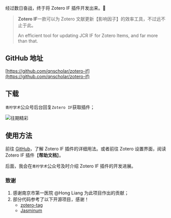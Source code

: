 经过数日奋战，终于将 Zotero IF 插件开发出来。🎉

> **Zotero IF**一款可以为 Zotero 文献更新【影响因子】的效率工具，不过远不止于此。
>
> An efficient tool for updating JCR IF for Zotero Items, and far more than that.

## GitHub 地址

[https://github.com/qnscholar/zotero-if](https://github.com/qnscholar/zotero-if)

## 下载

`青柠学术`公众号后台回复`Zotero IF`获取插件；

![往期精彩](https://figurebed-iseex.oss-cn-hangzhou.aliyuncs.com/img/20211230231643.jpg)

## 使用方法

前往 [GitHub](https://github.com/qnscholar/zotero-if)，了解 Zotero IF 插件的详细用法。或者前往 Zotero 设置界面，阅读 Zotero IF 插件【**帮助文档**】。

后面，我会在`青柠学术`公众号及时介绍 Zotero IF 插件的开发进展。

### 致谢

1. 感谢南京市第一医院 @Hong Liang 为此项目作出的贡献；
2. 部分代码参考了以下开源项目，感谢！
    - [zotero-tag](https://github.com/windingwind/zotero-tag)
    - [Jasminum](https://github.com/l0o0/jasminum)
